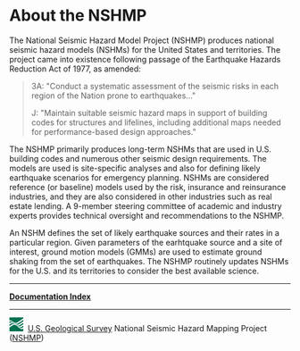 # About the NSHMP

The National Seismic Hazard Model Project (NSHMP) produces national seismic hazard models (NSHMs)
for the United States and territories. The project came into existence following passage of the
Earthquake Hazards Reduction Act of 1977, as amended:

>3A: "Conduct a systematic assessment of the seismic risks in each region of the Nation prone to
>earthquakes..."
>
>J: "Maintain suitable seismic hazard maps in support of building codes for structures and
>lifelines, including additional maps needed for performance-based design approaches."

The NSHMP primarily produces long-term NSHMs that are used in U.S. building codes and numerous
other seismic design requirements. The models are used is site-specific analyses and also for
defining likely earthquake scenarios for emergency planning. NSHMs are considered reference
(or baseline) models used by the risk, insurance and reinsurance industries, and they are also
considered in other industries such as real estate lending. A 9-member steering committee of
academic and industry experts provides technical oversight and recommendations to the NSHMP.

An NSHM defines the set of likely earthquake sources and their rates in a particular region. Given
parameters of the earhtquake source and a site of interest, ground motion models (GMMs) are used
to estimate ground shaking from the set of earthquakes. The NSHMP routinely updates NSHMs for the
U.S. and its territories to consider the best available science.

---

[**Documentation Index**](docs/README.md)

---
![USGS logo](docs/pages/images/usgs-icon.png) &nbsp;[U.S. Geological Survey](https://www.usgs.gov)
National Seismic Hazard Mapping Project ([NSHMP](https://earthquake.usgs.gov/hazards/))
